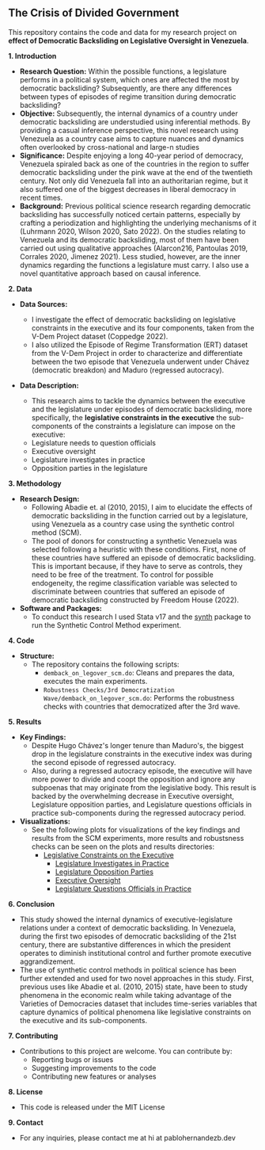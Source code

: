 ## The Crisis of Divided Government

This repository contains the code and data for my research project on ****effect of Democratic Backsliding on Legislative Oversight in Venezuela****.

**1. Introduction**

* **Research Question:** Within the possible functions, a legislature performs in a political system, which ones are affected the most by democratic backsliding? Subsequently, are there any differences between types of episodes of regime transition during democratic backsliding?
* **Objective:** Subsequently, the internal dynamics of a country under democratic backsliding are understudied using inferential methods. By providing a casual inference perspective, this novel research using Venezuela as a country case aims to capture nuances and dynamics often overlooked by cross-national and large-n studies
* **Significance:** Despite enjoying a long 40-year period of democracy, Venezuela spiraled back as one of the countries in the region to suffer democratic backsliding under the pink wave at the end of the twentieth century. Not only did Venezuela fall into an authoritarian regime, but it also suffered one of the biggest decreases in liberal democracy in recent times. 
* **Background:** Previous political science research regarding democratic backsliding has successfully noticed certain patterns, especially by crafting a periodization and highlighting the underlying mechanisms of it (Luhrmann 2020, Wilson 2020, Sato 2022). On the studies relating to Venezuela and its democratic backsliding, most of them have been carried out using qualitative approaches (Alarcon216, Pantoulas 2019, Corrales 2020, Jimenez 2021). Less studied, however, are the inner dynamics regarding the functions a legislature must carry. I also use a novel quantitative approach based on causal inference.

**2. Data**

* **Data Sources:**
    * I investigate the effect of democratic backsliding on legislative constraints in the executive and its four components, taken from the V-Dem Project dataset (Coppedge 2022).
    * I also utilized the Episode of Regime Transformation (ERT) dataset from the V-Dem Project in order to characterize and differentiate between the two episode that Venezuela underwent under Chávez (democratic breakdon) and Maduro (regressed autocracy).

* **Data Description:**
    * This research aims to tackle the dynamics between the executive and the legislature under episodes of democratic backsliding, more specifically, the **legislative constraints in the executive** the sub-components of the constraints a legislature can impose on the executive:
    * Legislature needs to question officials
    * Executive oversight
    * Legislature investigates in practice
    * Opposition parties in the legislature

**3. Methodology**

* **Research Design:** 
    * Following Abadie et. al (2010, 2015), I aim to elucidate the effects of democratic backsliding in the function carried out by a legislature, using Venezuela as a country case using the synthetic control method (SCM). 
    * The pool of donors for constructing a synthetic Venezuela was selected following a heuristic with these conditions. First, none of these countries have suffered an episode of democratic backsliding. This is important because, if they have to serve as controls, they need to be free of the treatment. To control for possible endogeneity, the regime classification variable was selected to discriminate between countries that suffered an episode of democratic backsliding constructed by Freedom House (2022).
* **Software and Packages:**
    * To conduct this research I used Stata v17 and the [synth](http://fmwww.bc.edu/repec/bocode/s/synth.html) package to run the Synthetic Control Method experiment.

**4. Code**

* **Structure:** 
    * The repository contains the following scripts: 
        * `demback_on_legover_scm.do`: Cleans and prepares the data, executes the main experiments.
        * `Robustness Checks/3rd Democratization Wave/demback_on_legover_scm.do`: Performs the robustness checks with countries that democratized after the 3rd wave.

**5. Results**

* **Key Findings:** 
    * Despite Hugo Chávez's longer tenure than Maduro's, the biggest drop in the legislature constraints in the executive index was during the second episode of regressed autocracy.
    * Also, during a regressed autocracy episode, the executive will have more power to divide and coopt the opposition and ignore any subpoenas that may originate from the legislative body. This result is backed by the overwhelming decrease in Executive oversight, Legislature opposition parties, and Legislature questions officials in practice sub-components during the regressed autocracy period.
* **Visualizations:** 
    * See the following plots for visualizations of the key findings and results from the SCM experiments, more results and robustsness checks can be seen on the plots and results directories: 
        * [Legislative Constraints on the Executive](https://github.com/pablohernandezb/the-crisis-of-divided-government/blob/main/plots/scm_v2xlg_legcon.png)
            * [Legislature Investigates in Practice](https://github.com/pablohernandezb/the-crisis-of-divided-government/blob/main/plots/scm_v2lginvstp.png)
            * [Legislature Opposition Parties](https://github.com/pablohernandezb/the-crisis-of-divided-government/blob/main/plots/scm_v2lgoppart.png)
            * [Executive Oversight](https://github.com/pablohernandezb/the-crisis-of-divided-government/blob/main/plots/scm_v2lgotovst.png)
            * [Legislature Questions Officials in Practice](https://github.com/pablohernandezb/the-crisis-of-divided-government/blob/main/plots/scm_v2lgqstexp.png)

**6. Conclusion**

* This study showed the internal dynamics of executive-legislature relations under a context of democratic backsliding. In Venezuela, during the first two episodes of democratic backsliding of the 21st century, there are substantive differences in which the president operates to diminish institutional control and further promote executive aggrandizement.
* The use of synthetic control methods in political science has been further extended and used for two novel approaches in this study. First, previous uses like Abadie et al. (2010, 2015) state, have been to study phenomena in the economic realm while taking advantage of the Varieties of Democracies dataset that includes time-series variables that capture dynamics of political phenomena like legislative constraints on the executive and its sub-components.

**7. Contributing**

* Contributions to this project are welcome. You can contribute by:
    * Reporting bugs or issues
    * Suggesting improvements to the code
    * Contributing new features or analyses

**8. License**

* This code is released under the MIT License

**9. Contact**

* For any inquiries, please contact me at hi at pablohernandezb.dev
